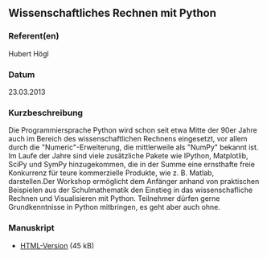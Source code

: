 
 
## Wissenschaftliches Rechnen mit Python


### Referent(en)
 Hubert Högl

### Datum
 23.03.2013

### Kurzbeschreibung
Die Programmiersprache Python wird schon seit etwa Mitte der 90er Jahre auch im Bereich des wissenschaftlichen Rechnens eingesetzt, vor allem durch die &quot;Numeric&quot;-Erweiterung, die mittlerweile als &quot;NumPy&quot; bekannt ist. Im Laufe der Jahre sind viele zusätzliche Pakete wie IPython, Matplotlib, SciPy und SymPy hinzugekommen, die in der Summe eine ernsthafte freie Konkurrenz für teure kommerzielle Produkte, wie z. B. Matlab, darstellen.Der Workshop ermöglicht dem Anfänger anhand von praktischen Beispielen aus der Schulmathematik den Einstieg in das wissenschafliche Rechnen und Visualisieren mit Python. Teilnehmer dürfen gerne Grundkenntnisse in Python mitbringen, es geht aber auch ohne.
### Manuskript

          
* [HTML-Version](/download/Vortraege/Wissenschaftliches_Rechnen_LIT_2013.html) (45 kB)
                 
              
           
      
  


